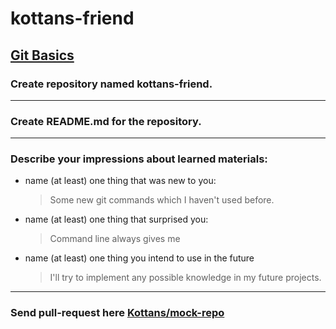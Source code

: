 # kottans-friend

## [Git Basics](https://github.com/kottans/frontend/blob/2022_UA/tasks/git-intro.md)

### Create repository named kottans-friend. 
***
### Create README.md for the repository. 
***
### Describe your impressions about learned materials:
   + name (at least) one thing that was new to you:
     >Some new git commands which I haven't used before.
   + name (at least) one thing that surprised you:
     >Command line always gives me 
   + name (at least) one thing you intend to use in the future
     >I'll try to implement any possible knowledge in my future projects.
***
### Send pull-request here [Kottans/mock-repo](https://github.com/Kottans/mock-repo)
